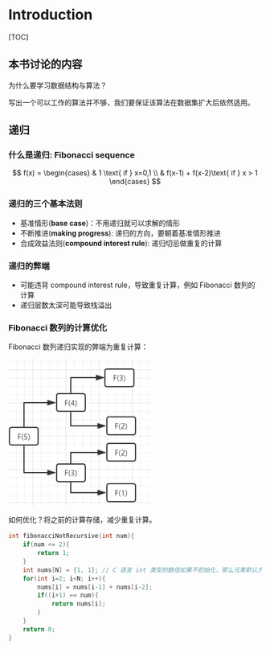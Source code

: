 # Introduction

[TOC]

## 本书讨论的内容

为什么要学习数据结构与算法？

写出一个可以工作的算法并不够，我们要保证该算法在数据集扩大后依然适用。

## 递归

### 什么是递归: Fibonacci sequence

$$
f(x) = \begin{cases}
 & 1 \text{ if } x=0,1 \\ 
 & f(x-1) + f(x-2)\text{ if } x > 1 
\end{cases}
$$

### 递归的三个基本法则

* 基准情形(**base case**)：不用递归就可以求解的情形
* 不断推进(**making progress**): 递归的方向，要朝着基准情形推进
* 合成效益法则(**compound interest rule**): 递归切忌做重复的计算

### 递归的弊端

* 可能违背 compound interest rule，导致重复计算，例如 Fibonacci 数列的计算
* 递归层数太深可能导致栈溢出

### Fibonacci 数列的计算优化

Fibonacci 数列递归实现的弊端为重复计算：

 ![斐波那契数列递归计算的弊端](assets/1564407234324.png)

如何优化？将之前的计算存储，减少重复计算。

```C
int fibonacciNotRecursive(int num){
    if(num <= 2){
        return 1;
    }
    int nums[N] = {1, 1}; // C 语言 int 类型的数组如果不初始化，那么元素默认为 0
    for(int i=2; i<N; i++){
        nums[i] = nums[i-1] + nums[i-2];
        if((i+1) == num){
            return nums[i];
        }
    }
    return 0;
}
```



